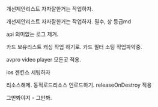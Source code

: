 
개선제안리스트 자자잘한거는 작업하자.



개선제안리스트 자자잘한거는 작업하자. 필수, 상 등급md

api 의미없는 로그 제거.

카드 보유리스트 캐싱 작업 하기로.
카드 필터 소팅 작업파악중.

avpro video player 모든곳 적용.

ios 젠킨스 세팅하자 

리소스해제.
동적로드리소스 언로드하기. releaseOnDestroy 적용

그만봐야지 - 그만봐.
